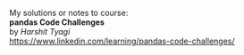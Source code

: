 My solutions or notes to course:   
**pandas Code Challenges**  
by *Harshit Tyagi*  
https://www.linkedin.com/learning/pandas-code-challenges/
